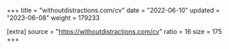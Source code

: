 +++
title = "withoutdistractions.com/cv"
date = "2022-06-10"
updated = "2023-06-08"
weight = 179233

[extra]
source = "https://withoutdistractions.com/cv"
ratio = 16
size = 175
+++
